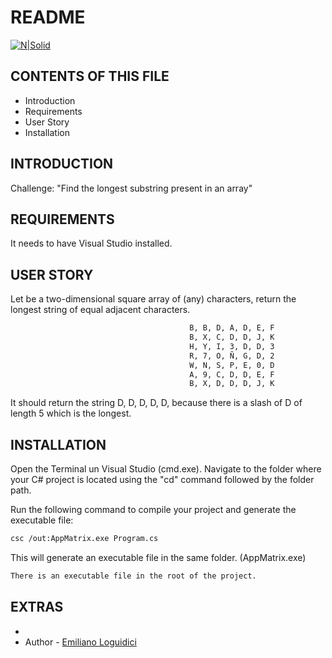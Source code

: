 # README
[![N|Solid](https://www.emerios.com/hubfs/New%20EES%20Logo_white.svg)](https://www.emerios.com/)

## CONTENTS OF THIS FILE
   
* Introduction
* Requirements
* User Story
* Installation

## INTRODUCTION

Challenge: "Find the longest substring present in an array"

## REQUIREMENTS

It needs to have Visual Studio installed.

## USER STORY

Let be a two-dimensional square array of (any) characters, return the longest string of equal adjacent characters.

```bash
                                        B, B, D, A, D, E, F
                                        B, X, C, D, D, J, K
                                        H, Y, I, 3, D, D, 3
                                        R, 7, O, Ñ, G, D, 2
                                        W, N, S, P, E, 0, D
                                        A, 9, C, D, D, E, F
                                        B, X, D, D, D, J, K
```

It should return the string D, D, D, D, D, because there is a slash of D of length 5 which is the longest.


## INSTALLATION

Open the Terminal un Visual Studio (cmd.exe).
Navigate to the folder where your C# project is located using the "cd" command followed by the folder path.

Run the following command to compile your project and generate the executable file:
```bash
csc /out:AppMatrix.exe Program.cs
```
This will generate an executable file in the same folder. (AppMatrix.exe)

```bash
There is an executable file in the root of the project.
```

## EXTRAS
- 
- Author - [Emiliano Loguidici](https://www.linkedin.com/in/emilianologuidici/)
